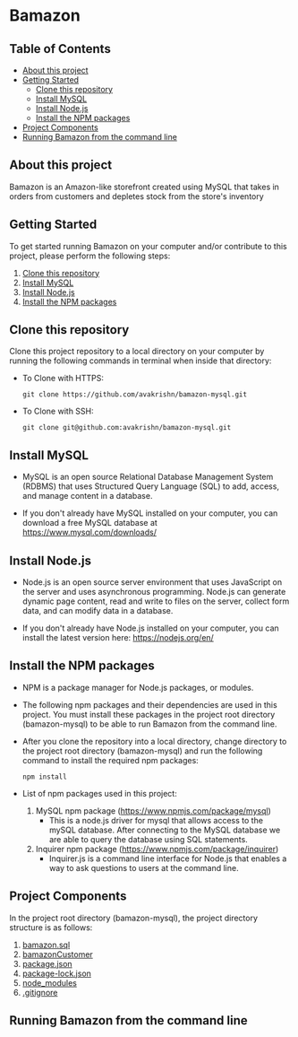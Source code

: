 # Bamazon

## Table of Contents
* [About this project](#about)
* [Getting Started](#start)
    * [Clone this repository](#clone)
    * [Install MySQL](#MySQL)
    * [Install Node.js](#node)
    * [Install the NPM packages](#npm)
* [Project Components](#components)
* [Running Bamazon from the command line](#command-line)


## <a id="about"></a> About this project

Bamazon is an Amazon-like storefront created using MySQL that takes in orders from customers and depletes stock from the store's inventory


## <a id="start"></a> Getting Started

To get started running Bamazon on your computer and/or contribute to this project, please perform the following steps:

1. [Clone this repository](#clone)
2. [Install MySQL](#MySQL)
3. [Install Node.js](#node)
4. [Install the NPM packages](#npm)

## <a id="clone-repository"></a> Clone this repository

Clone this project repository to a local directory on your computer by running the following commands in terminal when inside that directory:

* To Clone with HTTPS:
    ```
    git clone https://github.com/avakrishn/bamazon-mysql.git
    ``` 

* To Clone with SSH:
    ```
    git clone git@github.com:avakrishn/bamazon-mysql.git
    ```

## <a id="MySQL"></a> Install MySQL

* MySQL is an open source Relational Database Management System (RDBMS) that uses Structured Query Language (SQL) to add, access, and manage content in a database. 

* If you don't already have MySQL installed on your computer, you can download a free MySQL database at https://www.mysql.com/downloads/


## <a id="node"></a> Install Node.js

* Node.js is an open source server environment that uses JavaScript on the server and uses asynchronous programming. Node.js can generate dynamic page content, read and write to files on the server, collect form data, and can modify data in a database.

* If you don't already have Node.js installed on your computer, you can install the latest version here: https://nodejs.org/en/

## <a id="npm"></a> Install the NPM packages

* NPM is a package manager for Node.js packages, or modules.

* The following npm packages and their dependencies are used in this project. You must install these packages in the project root directory (bamazon-mysql) to be able to run Bamazon from the command line.

* After you clone the repository into a local directory, change directory to the project root directory (bamazon-mysql) and run the following command to install the required npm packages:

    ```
    npm install
    ```

* List of npm packages used in this project:

    1.  MySQL npm package (https://www.npmjs.com/package/mysql)
        * This is a node.js driver for mysql that allows access to the mySQL database. After connecting to the MySQL database we are able to query the database using SQL statements.
    2.  Inquirer npm package (https://www.npmjs.com/package/inquirer)
        * Inquirer.js is a command line interface for Node.js that enables a way to ask questions to users at the command line.

## <a id="components"></a> Project Components

In the project root directory (bamazon-mysql), the project directory structure is as follows:
1. [bamazon.sql](#bamazon-sql)
2. [bamazonCustomer](#bamazon-customer)
3. [package.json](#package)
4. [package-lock.json](#package-lock)
5. [node_modules](#node-modules)
6. [.gitignore](#gitignore) 

## <a id="command-line"></a> Running Bamazon from the command line
